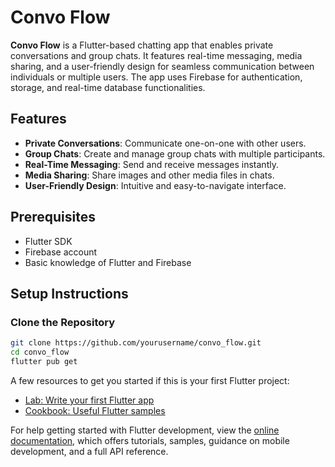 # Convo Flow

**Convo Flow** is a Flutter-based chatting app that enables private conversations and group chats. It features real-time messaging, media sharing, and a user-friendly design for seamless communication between individuals or multiple users. The app uses Firebase for authentication, storage, and real-time database functionalities.

## Features

- **Private Conversations**: Communicate one-on-one with other users.
- **Group Chats**: Create and manage group chats with multiple participants.
- **Real-Time Messaging**: Send and receive messages instantly.
- **Media Sharing**: Share images and other media files in chats.
- **User-Friendly Design**: Intuitive and easy-to-navigate interface.

## Prerequisites

- Flutter SDK
- Firebase account
- Basic knowledge of Flutter and Firebase

## Setup Instructions

### Clone the Repository

```bash
git clone https://github.com/yourusername/convo_flow.git
cd convo_flow
flutter pub get
```

A few resources to get you started if this is your first Flutter project:

- [Lab: Write your first Flutter app](https://docs.flutter.dev/get-started/codelab)
- [Cookbook: Useful Flutter samples](https://docs.flutter.dev/cookbook)

For help getting started with Flutter development, view the
[online documentation](https://docs.flutter.dev/), which offers tutorials,
samples, guidance on mobile development, and a full API reference.
